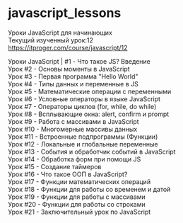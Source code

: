 ﻿# javascript_lessons
Уроки JavaScript для начинающих <br />
Текущий изученный урок:12 <br />
https://itproger.com/course/javascript/12 <br />

Уроки JavaScript | #1 - Что такое JS? Введение <br />
Урок #2 - Основы моменты в JavaScript <br />
Урок #3 - Первая программа "Hello World" <br />
Урок #4 - Типы данных и переменные в JS <br />
Урок #5 - Математические операции с переменными <br />
Урок #6 - Условные операторы в языке JavaScript <br />
Урок #7 - Операторы циклов (for, while, do while) <br />
Урок #8 - Всплывающие окна: alert, confirm и prompt <br />
Урок #9 - Работа с массивами в JavaScript <br />
Урок #10 - Многомерные массивы данных <br />
Урок #11 - Встроенные подпрограммы (Функции) <br />
Урок #12 - Локальные и глобальные переменные <br />
Урок #13 - События и обработчик событий в JavaScript <br />
Урок #14 - Обработка форм при помощи JS <br />
Урок #15 - Создание таймеров <br />
Урок #16 - Что такое ООП в JavaScript? <br />
Урок #17 - Функции математических операций <br />
Урок #18 - Функции для работы со временем и датой <br />
Урок #19 - Функции для работы с массивами <br />
Урок #20 - Функции для работы со строками <br />
Урок #21 - Заключительный урок по JavaScript <br />